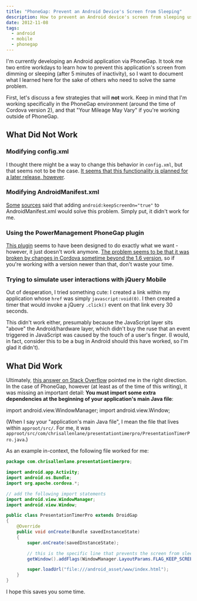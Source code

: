 ```yaml
---
title: "PhoneGap: Prevent an Android Device's Screen from Sleeping"
description: How to prevent an Android device's screen from sleeping using Phonegap.
date: 2012-11-08
tags:
  - android
  - mobile
  - phonegap
---
```


I'm currently developing an Android application via PhoneGap. It took me two
entire workdays to learn how to prevent this application's screen from dimming
or sleeping (after 5 minutes of inactivity), so I want to document what I
learned here for the sake of others who need to solve the same problem.

<!--more-->

First, let's discuss a few strategies that will **not** work. Keep in mind that
I'm working specifically in the PhoneGap environment (around the time of
Cordova version 2), and that "Your Mileage May Vary" if you're working outside
of PhoneGap.


What Did Not Work
-----------------
### Modifying config.xml ###
I thought there might be a way to change this behavior in `config.xml`, but
that seems not to be the case. [It seems that this functionality is planned for
a later release, however][1].

### Modifying AndroidManifest.xml ###
[Some][2] [sources][3] said that adding `android:keepScreenOn="true"` to
AndroidManifest.xml would solve this problem. Simply put, it didn't work for
me.

### Using the PowerManagement PhoneGap plugin ###
[This plugin][4] seems to have been designed to do exactly what we want -
however, it just doesn't work anymore. [The problem seems to be that it was
broken by changes in Cordova sometime beyond the 1.6 version][5], so if you're
working with a version newer than that, don't waste your time.

### Trying to simulate user interactions with jQuery Mobile ###
Out of desperation, I tried something cute: I created a link within my
application whose `href` was simply `javascript:void(0)`.  I then created a
timer that would invoke a jQuery `.click()` event on that link every 30
seconds.

This didn't work either, presumably because the JavaScript layer sits "above"
the Android/hardware layer, which didn't buy the ruse that an event triggered
in JavaScript was caused by the touch of a user's finger. (I would, in fact,
consider this to be a bug in Android should this have worked, so I'm glad it
didn't).


What Did Work
-------------
Ultimately, [this answer on Stack Overflow][6] pointed me in the right
direction. In the case of PhoneGap, however (at least as of the time of this
writing), it was missing an important detail: **You must import some extra
dependencies at the beginning of your application's main Java file**:

   import android.view.WindowManager;
   import android.view.Window;

(When I say your "application's main Java file", I mean the file that lives
within `approot/src/`. For me, it was
`approot/src/com/chrisallenlane/presentationtimerpro/PresentationTimerPro.java`.)

As an example in-context, the following file worked for me:

```java
package com.chrisallenlane.presentationtimerpro;

import android.app.Activity;
import android.os.Bundle;
import org.apache.cordova.*;

// add the following import statements
import android.view.WindowManager;
import android.view.Window;

public class PresentationTimerPro extends DroidGap
{
    @Override
    public void onCreate(Bundle savedInstanceState)
    {
        super.onCreate(savedInstanceState);

        // this is the specific line that prevents the screen from sleeping
        getWindow().addFlags(WindowManager.LayoutParams.FLAG_KEEP_SCREEN_ON);

        super.loadUrl("file:///android_asset/www/index.html");
    }
}
```

I hope this saves you some time.

[1]: http://community.phonegap.com/nitobi/topics/dimming_screen
[2]: http://stackoverflow.com/a/12706803/461108
[3]: http://www.coderzheaven.com/2011/09/03/how-to-keep-your-screen-on-through-xml-in-android/
[4]: https://github.com/phonegap/phonegap-plugins/tree/master/Android/PowerManagement
[5]: https://github.com/phonegap/phonegap-plugins/pull/799
[6]: http://stackoverflow.com/a/2134602/461108

